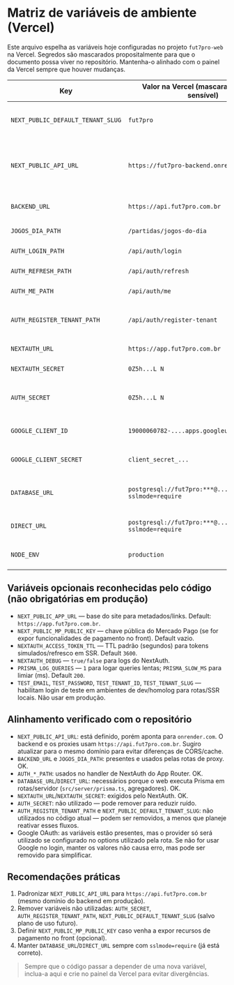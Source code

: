 # Matriz de variáveis de ambiente (Vercel)

Este arquivo espelha as variáveis hoje configuradas no projeto `fut7pro-web` na Vercel. Segredos são mascarados propositalmente para que o documento possa viver no repositório. Mantenha-o alinhado com o painel da Vercel sempre que houver mudanças.

| Key                               | Valor na Vercel (mascarado quando sensível)            | Usado em                                                                           | Observações                                                                                                            |
| --------------------------------- | ------------------------------------------------------ | ---------------------------------------------------------------------------------- | ---------------------------------------------------------------------------------------------------------------------- |
| `NEXT_PUBLIC_DEFAULT_TENANT_SLUG` | `fut7pro`                                              | —                                                                                  | Não encontrada no código atual. Pode ser removida ou documentada para uso futuro.                                      |
| `NEXT_PUBLIC_API_URL`             | `https://fut7pro-backend.onrender.com/`                | Cliente HTTP (`src/lib/api/fetcher.ts`, `next.config.js`, configs)                 | Recomendo padronizar para `https://api.fut7pro.com.br` (domínio oficial). O fetcher concatena caminho sem barra dupla. |
| `BACKEND_URL`                     | `https://api.fut7pro.com.br`                           | Proxies do App Router (ex.: `src/app/api/public/jogos-do-dia/route.ts`) e Auth API | Mantém as rotas de API do App Router apontando para o backend oficial.                                                 |
| `JOGOS_DIA_PATH`                  | `/partidas/jogos-do-dia`                               | `src/app/api/public/jogos-do-dia*/route.ts`                                        | Caminho do endpoint público no backend.                                                                                |
| `AUTH_LOGIN_PATH`                 | `/api/auth/login`                                      | `src/app/api/auth/[...nextauth]/route.ts`                                          | Caminho de login no backend.                                                                                           |
| `AUTH_REFRESH_PATH`               | `/api/auth/refresh`                                    | `src/app/api/auth/[...nextauth]/route.ts`                                          | Caminho de refresh no backend.                                                                                         |
| `AUTH_ME_PATH`                    | `/api/auth/me`                                         | `src/app/api/auth/[...nextauth]/route.ts`                                          | Caminho de "me" no backend.                                                                                            |
| `AUTH_REGISTER_TENANT_PATH`       | `/api/auth/register-tenant`                            | —                                                                                  | Não usada no código atual. Se não houver fluxo de registro via web, remova para reduzir ruído.                         |
| `NEXTAUTH_URL`                    | `https://app.fut7pro.com.br`                           | NextAuth (App Router)                                                              | URL pública do app. Obrigatória em produção.                                                                           |
| `NEXTAUTH_SECRET`                 | `0Z5h...L N`                                           | NextAuth                                                                           | Segredo obrigatório. Guarde apenas na Vercel.                                                                          |
| `AUTH_SECRET`                     | `0Z5h...L N`                                           | —                                                                                  | Não utilizada pelo código atual (NextAuth usa `NEXTAUTH_SECRET`). Pode remover.                                        |
| `GOOGLE_CLIENT_ID`                | `19000060782-....apps.googleusercontent.com`           | Integração Google (NextAuth server options)                                        | Só é usada se o provider Google estiver habilitado no options.                                                         |
| `GOOGLE_CLIENT_SECRET`            | `client_secret_...`                                    | Integração Google                                                                  | Segredo Google. Somente necessário se o provider estiver ativo.                                                        |
| `DATABASE_URL`                    | `postgresql://fut7pro:***@.../fut7pro?sslmode=require` | Prisma (`src/server/prisma.ts`, rotas server)                                      | Requerido para rotas/serviços que consultam o banco via Prisma.                                                        |
| `DIRECT_URL`                      | `postgresql://fut7pro:***@.../fut7pro?sslmode=require` | Prisma CLI                                                                         | Útil para operação administrativa/CLI; opcional para runtime.                                                          |
| `NODE_ENV`                        | `production`                                           | Next.js/Node                                                                       | A Vercel já injeta automaticamente; manter é inofensivo.                                                               |

## Variáveis opcionais reconhecidas pelo código (não obrigatórias em produção)

- `NEXT_PUBLIC_APP_URL` — base do site para metadados/links. Default: `https://app.fut7pro.com.br`.
- `NEXT_PUBLIC_MP_PUBLIC_KEY` — chave pública do Mercado Pago (se for expor funcionalidades de pagamento no front). Default vazio.
- `NEXTAUTH_ACCESS_TOKEN_TTL` — TTL padrão (segundos) para tokens simulados/refresco em SSR. Default `3600`.
- `NEXTAUTH_DEBUG` — `true/false` para logs do NextAuth.
- `PRISMA_LOG_QUERIES` — `1` para logar queries lentas; `PRISMA_SLOW_MS` para limiar (ms). Default `200`.
- `TEST_EMAIL`, `TEST_PASSWORD`, `TEST_TENANT_ID`, `TEST_TENANT_SLUG` — habilitam login de teste em ambientes de dev/homolog para rotas/SSR locais. Não usar em produção.

## Alinhamento verificado com o repositório

- `NEXT_PUBLIC_API_URL`: está definido, porém aponta para `onrender.com`. O backend e os proxies usam `https://api.fut7pro.com.br`. Sugiro atualizar para o mesmo domínio para evitar diferenças de CORS/cache.
- `BACKEND_URL` e `JOGOS_DIA_PATH`: presentes e usados pelas rotas de proxy. OK.
- `AUTH_*_PATH`: usados no handler de NextAuth do App Router. OK.
- `DATABASE_URL`/`DIRECT_URL`: necessários porque o web executa Prisma em rotas/servidor (`src/server/prisma.ts`, agregadores). OK.
- `NEXTAUTH_URL`/`NEXTAUTH_SECRET`: exigidos pelo NextAuth. OK.
- `AUTH_SECRET`: não utilizado — pode remover para reduzir ruído.
- `AUTH_REGISTER_TENANT_PATH` e `NEXT_PUBLIC_DEFAULT_TENANT_SLUG`: não utilizados no código atual — podem ser removidos, a menos que planeje reativar esses fluxos.
- Google OAuth: as variáveis estão presentes, mas o provider só será utilizado se configurado no options utilizado pela rota. Se não for usar Google no login, manter os valores não causa erro, mas pode ser removido para simplificar.

## Recomendações práticas

1. Padronizar `NEXT_PUBLIC_API_URL` para `https://api.fut7pro.com.br` (mesmo domínio do backend em produção).
2. Remover variáveis não utilizadas: `AUTH_SECRET`, `AUTH_REGISTER_TENANT_PATH`, `NEXT_PUBLIC_DEFAULT_TENANT_SLUG` (salvo plano de uso futuro).
3. Definir `NEXT_PUBLIC_MP_PUBLIC_KEY` caso venha a expor recursos de pagamento no front (opcional).
4. Manter `DATABASE_URL`/`DIRECT_URL` sempre com `sslmode=require` (já está correto).

> Sempre que o código passar a depender de uma nova variável, inclua-a aqui e crie no painel da Vercel para evitar divergências.
